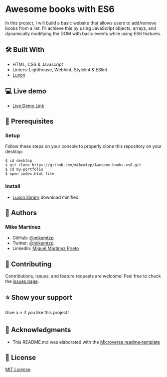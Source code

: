 # Awesome books with ES6
In this project, I will build a basic website that allows users to add/remove books from a list. I'll achieve this by using JavaScript objects, arrays, and dynamically modifying the DOM with basic events while using ES6 features.

## 🛠️ Built With

- HTML, CSS & Javascript
- Linters: Lighthouse, Webhint, Stylelint & ESlint
- [Luxon]()

## 💻 Live demo
- [Live Demo Link](https://mikemtzp.github.io/Awesome-books-es6/)

## 🧮 Prerequisites

### Setup

Follow these steps on your console to properly clone this repository on your desktop:

```
$ cd desktop
$ git clone https://github.com/mikemtzp/Awesome-books-es6.git
$ cd my-portfolio
$ open index.html file
```

### Install

- [Luxon library](https://moment.github.io/luxon/#/install?id=es6) download minified.

## 👤 Authors

### Mike Martínez

- GitHub: [@mikemtzp](https://github.com/mikemtzp)
- Twitter: [@mikemtzp](https://twitter.com/mikemtzp)
- LinkedIn: [Miguel Martínez Prieto](https://www.linkedin.com/in/miguel-mart%C3%ADnez-prieto-a42406166/)

## 🤝 Contributing

Contributions, issues, and feature requests are welcome!
Feel free to check the [issues page](https://github.com/mikemtzp/Awesome-books-es6/issues).

## ⭐️ Show your support

Give a ⭐️ if you like this project!

## 🥇 Acknowledgments

- This README.md was elaborated with the [Microverse readme-template](https://github.com/microverseinc/readme-template)

## 📝 License

[MIT License](https://github.com/mikemtzp/Awesome-books-es6/blob/master/MIT.md).
